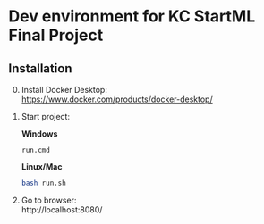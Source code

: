 # Dev environment for KC StartML Final Project

## Installation

0. Install Docker Desktop:  
    https://www.docker.com/products/docker-desktop/  
1. Start project: 
    
    **Windows**
    ```
    run.cmd
    ```     
    **Linux/Mac**
    ```bash
    bash run.sh
    ```
2. Go to browser:  
    http://localhost:8080/